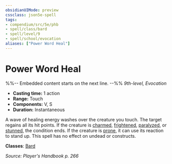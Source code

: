 ```yaml
---
obsidianUIMode: preview
cssclass: json5e-spell
tags:
- compendium/src/5e/phb
- spell/class/bard
- spell/level/9
- spell/school/evocation
aliases: ["Power Word Heal"]
---
```

# Power Word Heal
%%-- Embedded content starts on the next line. --%%
*9th-level, Evocation*  

- **Casting time:** 1 action
- **Range:** Touch
- **Components:** V, S
- **Duration:** Instantaneous

A wave of healing energy washes over the creature you touch. The target regains all its hit points. If the creature is [charmed](/compendium/rules/conditions.md#charmed), [frightened](/compendium/rules/conditions.md#frightened), [paralyzed](/compendium/rules/conditions.md#paralyzed), or [stunned](/compendium/rules/conditions.md#stunned), the condition ends. If the creature is [prone](/compendium/rules/conditions.md#prone), it can use its reaction to stand up. This spell has no effect on undead or constructs.

**Classes**: [Bard](/compendium/classes/bard.md)

*Source: Player's Handbook p. 266*